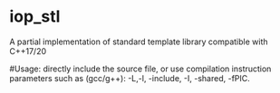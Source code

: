 # iop_stl
A partial implementation of standard template library compatible with C++17/20

#Usage: 
  directly include the source file, or use compilation instruction parameters such as (gcc/g++): -L,-l, -include, -I, -shared, -fPIC.
